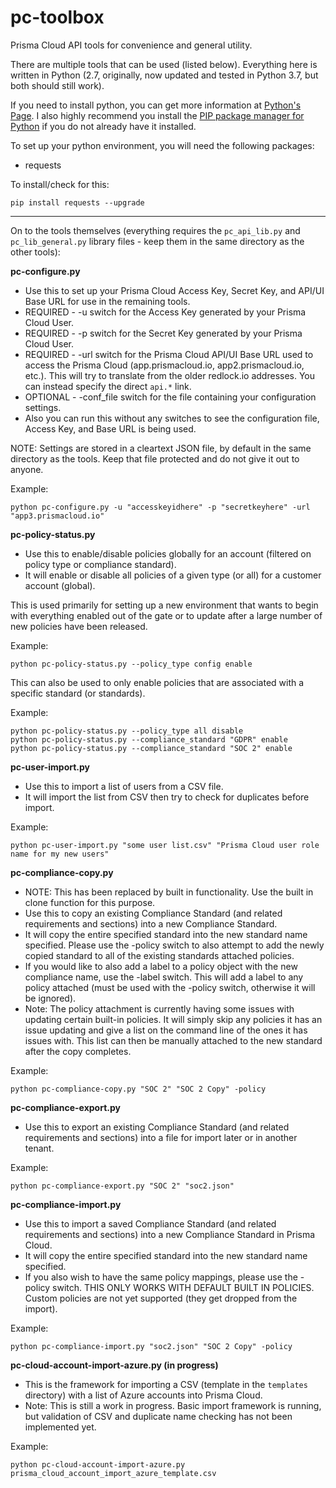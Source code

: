 # pc-toolbox

Prisma Cloud API tools for convenience and general utility.

There are multiple tools that can be used (listed below). Everything here is written in Python (2.7, originally, now updated and tested in Python 3.7, but both should still work).

If you need to install python, you can get more information at [Python's Page](https://www.python.org/). I also highly recommend you install the [PIP package manager for Python](https://pypi.python.org/pypi/pip) if you do not already have it installed.

To set up your python environment, you will need the following packages:
- requests

To install/check for this:
```
pip install requests --upgrade
```

------------------------------------------------------------------

On to the tools themselves (everything requires the `pc_api_lib.py` and `pc_lib_general.py` library files - keep them in the same directory as the other tools):

**pc-configure.py**
- Use this to set up your Prisma Cloud Access Key, Secret Key, and API/UI Base URL for use in the remaining tools.
- REQUIRED - -u switch for the Access Key generated by your Prisma Cloud User.
- REQUIRED - -p switch for the Secret Key generated by your Prisma Cloud User.
- REQUIRED - -url switch for the Prisma Cloud API/UI Base URL used to access the Prisma Cloud (app.prismacloud.io, app2.prismacloud.io, etc.). This will try to translate from the older redlock.io addresses. You can instead specify the direct `api.*` link.
- OPTIONAL - -conf_file switch for the file containing your configuration settings.
- Also you can run this without any switches to see the configuration file, Access Key, and Base URL is being used.

NOTE: Settings are stored in a cleartext JSON file, by default in the same directory as the tools. Keep that file protected and do not give it out to anyone.

Example:
```
python pc-configure.py -u "accesskeyidhere" -p "secretkeyhere" -url "app3.prismacloud.io"
```

**pc-policy-status.py**
- Use this to enable/disable policies globally for an account (filtered on policy type or compliance standard).
- It will enable or disable all policies of a given type (or all) for a customer account (global).

This is used primarily for setting up a new environment that wants to begin with everything enabled out of the gate or to update after a large number of new policies have been released.

Example:
```
python pc-policy-status.py --policy_type config enable
```

This can also be used to only enable policies that are associated with a specific standard (or standards).

Example:
```
python pc-policy-status.py --policy_type all disable
python pc-policy-status.py --compliance_standard "GDPR" enable
python pc-policy-status.py --compliance_standard "SOC 2" enable
```

**pc-user-import.py**
- Use this to import a list of users from a CSV file.
- It will import the list from CSV then try to check for duplicates before import.

Example:
```
python pc-user-import.py "some user list.csv" "Prisma Cloud user role name for my new users"
```

**pc-compliance-copy.py**
- NOTE: This has been replaced by built in functionality. Use the built in clone function for this purpose.
- Use this to copy an existing Compliance Standard (and related requirements and sections) into a new Compliance Standard.
- It will copy the entire specified standard into the new standard name specified. Please use the -policy switch to also attempt to add the newly copied standard to all of the existing standards attached policies.
- If you would like to also add a label to a policy object with the new compliance name, use the -label switch. This will add a label to any policy attached (must be used with the -policy switch, otherwise it will be ignored).
- Note: The policy attachment is currently having some issues with updating certain built-in policies. It will simply skip any policies it has an issue updating and give a list on the command line of the ones it has issues with. This list can then be manually attached to the new standard after the copy completes.

Example:
```
python pc-compliance-copy.py "SOC 2" "SOC 2 Copy" -policy
```

**pc-compliance-export.py**
- Use this to export an existing Compliance Standard (and related requirements and sections) into a file for import later or in another tenant.

Example:
```
python pc-compliance-export.py "SOC 2" "soc2.json"
```

**pc-compliance-import.py**
- Use this to import a saved Compliance Standard (and related requirements and sections) into a new Compliance Standard in Prisma Cloud.
- It will copy the entire specified standard into the new standard name specified.
- If you also wish to have the same policy mappings, please use the -policy switch. THIS ONLY WORKS WITH DEFAULT BUILT IN POLICIES. Custom policies are not yet supported (they get dropped from the import).

Example:
```
python pc-compliance-import.py "soc2.json" "SOC 2 Copy" -policy
```

**pc-cloud-account-import-azure.py (in progress)**
- This is the framework for importing a CSV (template in the `templates` directory) with a list of Azure accounts into Prisma Cloud.
- Note: This is still a work in progress. Basic import framework is running, but validation of CSV and duplicate name checking has not been implemented yet.

Example:
```
python pc-cloud-account-import-azure.py prisma_cloud_account_import_azure_template.csv
```
